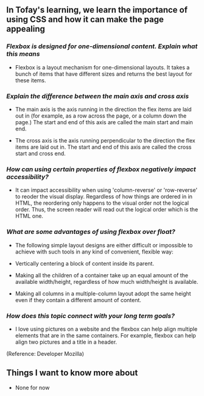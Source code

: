 ## In Tofay's learning, we learn the importance of using CSS and how it can make the page appealing ##

### *Flexbox is designed for one-dimensional content. Explain what this means* ###

- Flexbox is a layout mechanism for one-dimensional layouts. It takes a bunch of items that have different sizes and returns the best layout for these items.


### *Explain the difference between the main axis and cross axis* ###

- The main axis is the axis running in the direction the flex items are laid out in (for example, as a row across the page, or a column down the page.) The start and end of this axis are called the main start and main end.

- The cross axis is the axis running perpendicular to the direction the flex items are laid out in. The start and end of this axis are called the cross start and cross end.


### *How can using certain properties of flexbox negatively impact accessibility?* ###

- It can impact accessibility when using 'column-reverse' or 'row-reverse' to reoder the visual display. Regardless of how things are ordered in in HTML, the reordering only happens to the visual order not the logical order. Thus, the screen reader will read out the logical order which is the HTML one.

### *What are some advantages of using flexbox over float?* ###


- The following simple layout designs are either difficult or impossible to achieve with such tools in any kind of convenient, flexible way:

- Vertically centering a block of content inside its parent.
- Making all the children of a container take up an equal amount of the available width/height, regardless of how much width/height is available.
- Making all columns in a multiple-column layout adopt the same height even if they contain a different amount of content.

### *How does this topic connect with your long term goals?* ###

- I love using pictures on a website and the flexbox can help align multiple elements that are in the same containers. For example, flexbox can help align two pictures and a title in a header.

(Reference: Developer Mozilla)
## Things I want to know more about 

- None for now